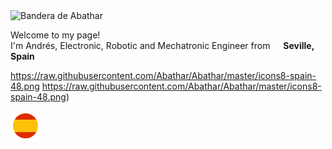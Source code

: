 <img src="resources/flag.png" alt="Bandera de Abathar" width="200">
<p>Welcome to my page! </br> I'm Andrés, Electronic, Robotic and Mechatronic Engineer from <img "![image](https://github.com/user-attachments/assets/d80cabf6-84ab-4606-b4e1-230aa6fb2b63)" width="13"/> <b>Seville, Spain</b>

https://raw.githubusercontent.com/Abathar/Abathar/master/icons8-spain-48.png
<span>https://raw.githubusercontent.com/Abathar/Abathar/master/icons8-spain-48.png</span><span>)</span>

![](https://raw.githubusercontent.com/Abathar/Abathar/master/icons8-spain-48.png)
